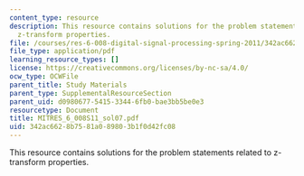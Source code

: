 ```yaml
---
content_type: resource
description: This resource contains solutions for the problem statements related to
  z-transform properties.
file: /courses/res-6-008-digital-signal-processing-spring-2011/342ac6628b7581a089803b1f0d42fc08_MITRES_6_008S11_sol07.pdf
file_type: application/pdf
learning_resource_types: []
license: https://creativecommons.org/licenses/by-nc-sa/4.0/
ocw_type: OCWFile
parent_title: Study Materials
parent_type: SupplementalResourceSection
parent_uid: d0980677-5415-3344-6fb0-bae3bb5be0e3
resourcetype: Document
title: MITRES_6_008S11_sol07.pdf
uid: 342ac662-8b75-81a0-8980-3b1f0d42fc08
---
```

This resource contains solutions for the problem statements related to z-transform properties.